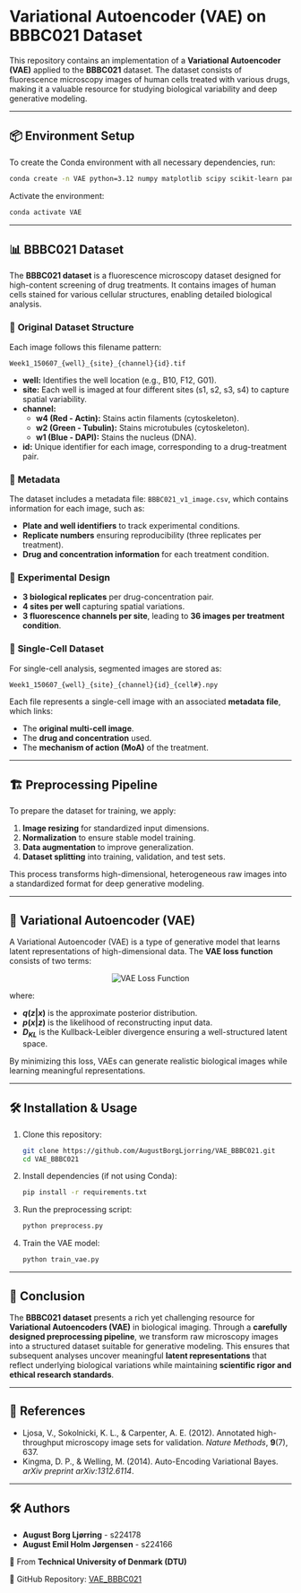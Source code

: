 # Variational Autoencoder (VAE) on BBBC021 Dataset

This repository contains an implementation of a **Variational Autoencoder (VAE)** applied to the **BBBC021** dataset. The dataset consists of fluorescence microscopy images of human cells treated with various drugs, making it a valuable resource for studying biological variability and deep generative modeling.

---

## 📦 Environment Setup

To create the Conda environment with all necessary dependencies, run:

```bash
conda create -n VAE python=3.12 numpy matplotlib scipy scikit-learn pandas seaborn jupyter tqdm pytorch torchvision torchaudio cudatoolkit=11.8 tensorflow keras umap-learn opencv imageio pyyaml
```

Activate the environment:

```bash
conda activate VAE
```

---

## 📊 BBBC021 Dataset

The **BBBC021 dataset** is a fluorescence microscopy dataset designed for high-content screening of drug treatments. It contains images of human cells stained for various cellular structures, enabling detailed biological analysis.

### 🔬 **Original Dataset Structure**
Each image follows this filename pattern:

```
Week1_150607_{well}_{site}_{channel}{id}.tif
```

- **well:** Identifies the well location (e.g., B10, F12, G01).
- **site:** Each well is imaged at four different sites (s1, s2, s3, s4) to capture spatial variability.
- **channel:**
  - **w4 (Red - Actin):** Stains actin filaments (cytoskeleton).
  - **w2 (Green - Tubulin):** Stains microtubules (cytoskeleton).
  - **w1 (Blue - DAPI):** Stains the nucleus (DNA).
- **id:** Unique identifier for each image, corresponding to a drug-treatment pair.

### 📜 **Metadata**
The dataset includes a metadata file: `BBBC021_v1_image.csv`, which contains information for each image, such as:

- **Plate and well identifiers** to track experimental conditions.
- **Replicate numbers** ensuring reproducibility (three replicates per treatment).
- **Drug and concentration information** for each treatment condition.

### 🧪 **Experimental Design**
- **3 biological replicates** per drug-concentration pair.
- **4 sites per well** capturing spatial variations.
- **3 fluorescence channels per site**, leading to **36 images per treatment condition**.

### 📁 **Single-Cell Dataset**
For single-cell analysis, segmented images are stored as:

```
Week1_150607_{well}_{site}_{channel}{id}_{cell#}.npy
```

Each file represents a single-cell image with an associated **metadata file**, which links:
- The **original multi-cell image**.
- The **drug and concentration** used.
- The **mechanism of action (MoA)** of the treatment.

---

## 🏗️ Preprocessing Pipeline

To prepare the dataset for training, we apply:
1. **Image resizing** for standardized input dimensions.
2. **Normalization** to ensure stable model training.
3. **Data augmentation** to improve generalization.
4. **Dataset splitting** into training, validation, and test sets.

This process transforms high-dimensional, heterogeneous raw images into a standardized format for deep generative modeling.

---

## 🔢 Variational Autoencoder (VAE)

A Variational Autoencoder (VAE) is a type of generative model that learns latent representations of high-dimensional data. The **VAE loss function** consists of two terms:

<div align="center">
  <img src="https://latex.codecogs.com/svg.image?\color{White}\mathcal{L}=\mathbb{E}_{q(z|x)}[\log&space;p(x|z)]-D_{KL}(q(z|x)\|p(z))" alt="VAE Loss Function">
</div>

where:
- **$q(z|x)$** is the approximate posterior distribution.
- **$p(x|z)$** is the likelihood of reconstructing input data.
- **$D_{KL}$** is the Kullback-Leibler divergence ensuring a well-structured latent space.

By minimizing this loss, VAEs can generate realistic biological images while learning meaningful representations.

---

## 🛠️ Installation & Usage

1. Clone this repository:
   ```bash
   git clone https://github.com/AugustBorgLjorring/VAE_BBBC021.git
   cd VAE_BBBC021
   ```

2. Install dependencies (if not using Conda):
   ```bash
   pip install -r requirements.txt
   ```

3. Run the preprocessing script:
   ```bash
   python preprocess.py
   ```

4. Train the VAE model:
   ```bash
   python train_vae.py
   ```

---

## 📢 Conclusion

The **BBBC021 dataset** presents a rich yet challenging resource for **Variational Autoencoders (VAE)** in biological imaging. Through a **carefully designed preprocessing pipeline**, we transform raw microscopy images into a structured dataset suitable for generative modeling. This ensures that subsequent analyses uncover meaningful **latent representations** that reflect underlying biological variations while maintaining **scientific rigor and ethical research standards**.

---

## 📜 References
- Ljosa, V., Sokolnicki, K. L., & Carpenter, A. E. (2012). Annotated high-throughput microscopy image sets for validation. *Nature Methods*, **9**(7), 637.
- Kingma, D. P., & Welling, M. (2014). Auto-Encoding Variational Bayes. *arXiv preprint arXiv:1312.6114*.

---

## 🛠️ Authors

- **August Borg Ljørring** - s224178  
- **August Emil Holm Jørgensen** - s224166  

📍 From **Technical University of Denmark (DTU)**  

🔗 GitHub Repository: [VAE_BBBC021](https://github.com/AugustBorgLjorring/VAE_BBBC021)

